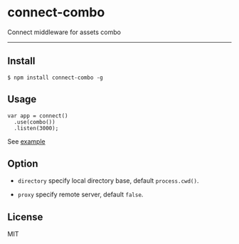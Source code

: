 # connect-combo

Connect middleware for assets combo

---

## Install

```
$ npm install connect-combo -g
```

## Usage

```
var app = connect()
  .use(combo())
  .listen(3000);
```

See [example](https://github.com/popomore/connect-combo/blob/master/examples/index.js) 

## Option

- `directory` specify local directory base, default `process.cwd()`.

- `proxy` specify remote server, default `false`.

## License

MIT
